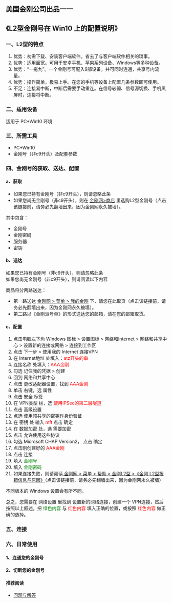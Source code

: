 ## 美国金刚公司出品一一

## 《L2型金刚号在 Win10 上的配置说明》

### 一、L2型的特点

1. 优势：勿需下载、安装客户端软件。省去了与客户端软件相关的琐事。
2. 优势：适用面宽。可用于安卓手机、苹果系列设备、Windows等多种设备。
3. 优势：“一拖九”。一个金刚号可配入9部设备，并可同时连通，共享号内流量。
4. 优势：操作简单，极易上手。在您的手机等设备上配置几条参数即可使用。
4. 不足：连接易中断，中断后需要手动重连。在信号较弱、信号源切换、手机黑屏时，连接将中断。


### 二、适用设备
适用于 PC+Win10 环境

### 三、所需工具
- PC+Win10
- 金刚号（非c9开头）及配套参数

### 四、金刚号的获取、送达、配置
#### a、获取

- 如果您已持有金刚号（非c9开头），则请忽略此条<br>
- 如果您尚无金刚号（非c9开头），则在 [金刚网>商店](https://www.atozitpro.net/zh/shop/) 里选购L2型金刚号（点击该链接前，请务必先翻墙出来，因为金刚网永久被墙）。 

其中包含：<br>
- 金刚号<br>
- 金刚密码<br>
- 服务器<br>
- 密钥<br>



#### b、送达

如果您已持有金刚号（非c9开头），则请忽略此条<br>
如果您尚无金刚号（非c9开头），则请阅读以下内容<br>

商品将分两路送达：
- 第一路送达 [金刚网 > 菜单 > 我的金刚](https://www.atozitpro.net/zh/my-account/) 下，请您在此取货（点击该链接前，请务必先翻墙出来，因为金刚网永久被墙）。
- 第二路以《金刚派号单》的形式送达您的邮箱，请在您的邮箱取货。

#### c、配置

1. 点击电脑左下角 Windows 图标 > 设置图标 > 网络和Internet > 网络和共享中心 > 设置新的连接或网络 > 连接到工作区
2. 点击 下一步 > 使用我的 Internet 连接VPN
3. 在 Internet地址 处填入：<font color="Red">atz开头的串</font>
4. 连接名称 处填入：<font color="Red">AAA金刚</font>
5. 勾选 记住我的凭据 > 创建
6. 回到 网络和共享中心
7. 点击 更改适配器设置，找到 <font color="Red">AAA金刚</font>
8. 单击 右键，选 属性
9. 点击 安全 标签
10. 在 VPN类型 栏，选 <font color="Red">使用IPSec的第二层隧道</font>
11. 点击 高级设置
12. 点选 使用预共享的密钥作身份验证
13. 在 密钥 处 输入 <font color="Red">mft</font> 点击 确定
14. 在 数据加密 处，选 需要加密
15. 点击 允许使用这些协议
16. 勾选 Microsoft CHAP Version2， 点击 确定
17. 点击刚创建好的 <font color="Red">AAA金刚</font>
18. 点击 连接
19. 填入 <font color="Green">金刚号</font>
20. 填入 <font color="Green">金刚密码</font>
21. 如果连接失败，则请阅读[ 金刚网 > 菜单 > 帮助 > 金刚L2型 >《金刚 L2型报错信息与原因》](https://www.atozitpro.net/zh/%e9%87%91%e5%88%9al2%e5%9e%8b%e6%8a%a5%e9%94%99%e4%bf%a1%e6%81%af%e4%b8%8e%e5%8e%9f%e5%9b%a0/)（点击该链接前，请务必先翻墙出来，因为金刚网永久被墙） 

不同版本的 Windows 设置会有所不同。

总之，您需要在 网络设置 里找到 设置新的网络连接，创建一个 VPN连接，然后按照以上叙述，把 <font color="Green">绿色内容</font> 与 <font color="Red">红色内容</font> 填入正确的位置，或按照 <font color="Red">红色内容</font> 做正确的选择。


### 五、连接



### 六、日常使用

#### 1、连通您的金刚号



#### 2、切断您的金刚号

#### 推荐阅读
- [ 问题与解答 ](https://a2zitpro.github.io/web/问题与解答)
